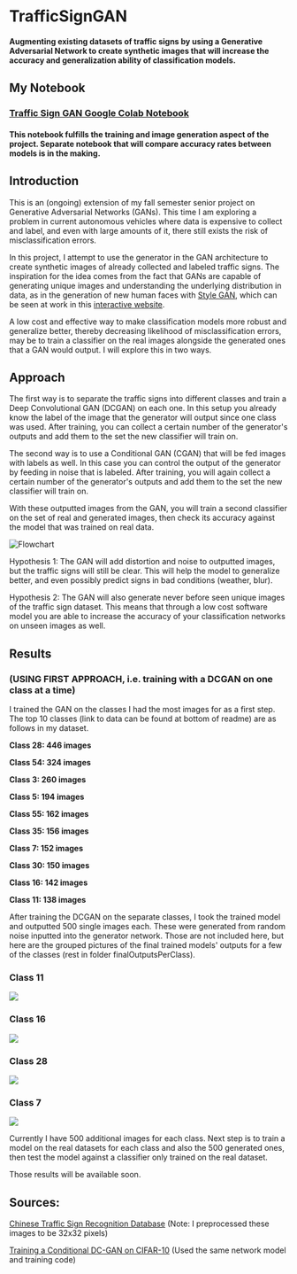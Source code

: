 # TrafficSignGAN

#### Augmenting existing datasets of traffic signs by using a Generative Adversarial Network to create synthetic images that will increase the accuracy and generalization ability of classification models.

## My Notebook
### [Traffic Sign GAN Google Colab Notebook](https://github.com/kah-ve/TrafficSignGAN/blob/master/TrafficSign-Conv2DGAN.ipynb) 
#### This notebook fulfills the training and image generation aspect of the project. Separate notebook that will compare accuracy rates between models is in the making.

## Introduction
This is an (ongoing) extension of my fall semester senior project on Generative Adversarial Networks (GANs). This time I am exploring a problem in current autonomous vehicles where data is expensive to collect and label, and even with large amounts of it, there still exists the risk of misclassification errors. 

In this project, I attempt to use the generator in the GAN architecture to create synthetic images of already collected and labeled traffic signs. The inspiration for the idea comes from the fact that GANs are capable of generating unique images and understanding the underlying distribution in data, as in the generation of new human faces with [Style GAN](https://arxiv.org/abs/1812.04948), which can be seen at work in this [interactive website](https://thispersondoesnotexist.com/). 

A low cost and effective way to make classification models more robust and generalize better, thereby decreasing likelihood of misclassification errors, may be to train a classifier on the real images alongside the generated ones that a GAN would output. I will explore this in two ways.

## Approach

The first way is to separate the traffic signs into different classes and train a Deep Convolutional GAN (DCGAN) on each one. In this setup you already know the label of the image that the generator will output since one class was used. After training, you can collect a certain number of the generator's outputs and add them to the set the new classifier will train on.

The second way is to use a Conditional GAN (CGAN) that will be fed images with labels as well. In this case you can control the output of the generator by feeding in noise that is labeled. After training, you will again collect a certain number of the generator's outputs and add them to the set the new classifier will train on.

With these outputted images from the GAN, you will train a second classifier on the set of real and generated images, then check its accuracy against the model that was trained on real data.

![Flowchart](https://github.com/kah-ve/TrafficSignGAN/blob/master/project_flowchart.png) 

Hypothesis 1: The GAN will add distortion and noise to outputted images, but the traffic signs will still be clear. This will help the model to generalize better, and even possibly predict signs in bad conditions (weather, blur). 

Hypothesis 2: The GAN will also generate never before seen unique images of the traffic sign dataset. This means that through a low cost software model you are able to increase the accuracy of your classification networks on unseen images as well.

## Results 
### (USING FIRST APPROACH, i.e. training with a DCGAN on one class at a time)

I trained the GAN on the classes I had the most images for as a first step. The top 10 classes (link to data can be found at bottom of readme) are as follows in my dataset.

**Class 28: 446 images**

**Class 54: 324 images**

**Class 3: 260 images**

**Class 5: 194 images**

**Class 55: 162 images**

**Class 35: 156 images**

**Class 7: 152 images**

**Class 30: 150 images**

**Class 16: 142 images**

**Class 11: 138 images**

After training the DCGAN on the separate classes, I took the trained model and outputted 500 single images each. These were generated from random noise inputted into the generator network. Those are not included here, but here are the grouped pictures of the final trained models' outputs for a few of the classes (rest in folder finalOutputsPerClass).

### Class 11
![](https://github.com/kah-ve/TrafficSignGAN/blob/master/finalOutputsPerClass/class_11.png)

### Class 16
![](https://github.com/kah-ve/TrafficSignGAN/blob/master/finalOutputsPerClass/class_16.png)

### Class 28
![](https://github.com/kah-ve/TrafficSignGAN/blob/master/finalOutputsPerClass/class_28.png)

### Class 7
![](https://github.com/kah-ve/TrafficSignGAN/blob/master/finalOutputsPerClass/class_7.png)

Currently I have 500 additional images for each class. Next step is to train a model on the real datasets for each class and also the 500 generated ones, then test the model against a classifier only trained on the real dataset.

Those results will be available soon.

## Sources: 

[Chinese Traffic Sign Recognition Database](http://www.nlpr.ia.ac.cn/pal/trafficdata/recognition.html) (Note:  I preprocessed these images to be 32x32 pixels)

[Training a Conditional DC-GAN on CIFAR-10](https://medium.com/@utk.is.here/training-a-conditional-dc-gan-on-cifar-10-fce88395d610) (Used the same network model and training code)
